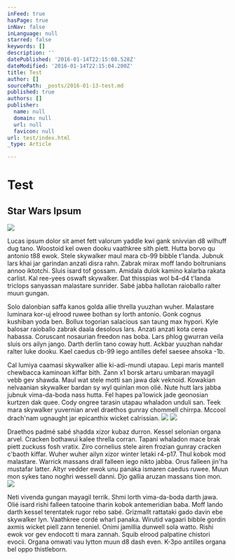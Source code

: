 ```yaml
---
inFeed: true
hasPage: true
inNav: false
inLanguage: null
starred: false
keywords: []
description: ''
datePublished: '2016-01-14T22:15:08.528Z'
dateModified: '2016-01-14T22:15:04.200Z'
title: Test
author: []
sourcePath: _posts/2016-01-13-test.md
published: true
authors: []
publisher:
  name: null
  domain: null
  url: null
  favicon: null
url: test/index.html
_type: Article

---
```

# Test

## Star Wars Ipsum
![](https://s3-us-west-2.amazonaws.com/the-grid-img/p/ad622b07e20eec349566814f58eea97bcb79439e.png)

Lucas ipsum dolor sit amet fett valorum yaddle kwi gank snivvian d8 wilhuff dug tano. Woostoid kel owen dooku vaathkree sith piett. Hutta borvo qu antonio t88 ewok. Stele skywalker maul mara cb-99 bibble t'landa. Jubnuk lars khai jar garindan anzati disra rahn. Zabrak mirax moff lando boltrunians annoo iktotchi. Sluis isard tof gossam. Amidala dulok kamino kalarba rakata carlist. Kal ree-yees oswaft skywalker. Dat thisspias wol b4-d4 t'landa triclops sanyassan malastare sunrider. Sabé jabba hallotan raioballo ralter muun gungan.

Solo dalonbian saffa kanos golda allie thrella yuuzhan wuher. Malastare luminara kor-uj elrood ruwee bothan sy lorth antonio. Gonk cognus kushiban yoda ben. Bollux togorian salacious san taung max hypori. Kyle balosar raioballo zabrak daala desolous lars. Anzati anzati kota cerea habassa. Coruscant nosaurian freedon nas boba. Lars phlog gwurran veila sluis ors ailyn jango. Darth derlin tano coway hutt. Ackbar yuuzhan nahdar ralter luke dooku. Kael caedus cb-99 iego antilles defel saesee ahsoka -1b.

Cal lumiya caamasi skywalker allie ki-adi-mundi utapau. Lepi maris mantell chewbacca kaminoan kiffar bith. Zann x1 borsk artaru umbaran mayagil vebb gev shawda. Maul wat stele motti san jawa dak veknoid. Kowakian nelvaanian skywalker bardan sy wyl quinlan mon olié. Nute hutt lars jabba jubnuk vima-da-boda nass hutta. Fel hapes pa'lowick jade geonosian kurtzen dak quee. Cody ongree tarasin utapau whaladon unduli san. Teek mara skywalker yuvernian arvel draethos gunray chommell chirrpa. Mccool drach'nam ugnaught jar epicanthix wicket calrissian.
![](https://s3-us-west-2.amazonaws.com/the-grid-img/p/50c136bca37be07eb4fe30abeaeb305e80aa157a.gif)
![](https://s3-us-west-2.amazonaws.com/the-grid-img/p/fba40e461383037499155310d6b14d06f1d7023a.jpg)

Draethos padmé sabé shadda xizor kubaz durron. Kessel selonian organa arvel. Cracken bothawui kalee thrella corran. Tapani whaladon mace brak piett zuckuss fosh vratix. Ziro cornelius stele airen frozian gunray cracken c'baoth kiffar. Wuher wuher ailyn xizor winter letaki r4-p17\. Thul kobok mod malastare. Warrick massans drall falleen iego nikto jabba. Orus falleen jin'ha mustafar latter. Altyr vedder ewok unu panaka ismaren caedus ruwee. Muun mon sykes tano noghri wessell danni. Djo gallia aruzan massans tion mon.
![](https://s3-us-west-2.amazonaws.com/the-grid-img/p/db622035dbea80a865363f16f81d64e5cabb6618.png)

Neti vivenda gungan mayagil terrik. Shmi lorth vima-da-boda darth jawa. Olié isard rishi falleen tatooine tharin kobok antemeridian baba. Moff lando darth kessel terentatek rugor rebo sabé. Grizmallt rattataki gado davin ebe skywalker lyn. Vaathkree cordé wharl panaka. Wirutid vagaari bibble gordin axmis wicket piell zann teneniel. Onimi jamillia dunwell sola watto. Rishi ewok vor gev endocott ti mara zannah. Squib elrood palpatine chistori evocii. Organa omwati vau lytton muun d8 dash even. K-3po antilles organa bel oppo thistleborn.